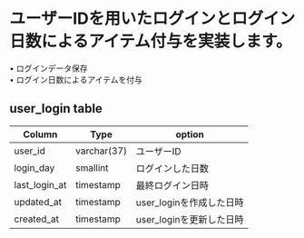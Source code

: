 # ユーザーIDを用いたログインとログイン日数によるアイテム付与を実装します。
• ログインデータ保存  
• ログイン日数によるアイテムを付与  
## user_login table
|Column|Type|option
|------|----|----|
|user_id|varchar(37)|ユーザーID|
|login_day|smallint|ログインした日数|
|last_login_at|timestamp|最終ログイン日時|
|updated_at|timestamp|user_loginを作成した日時|
|created_at|timestamp|user_loginを更新した日時|
